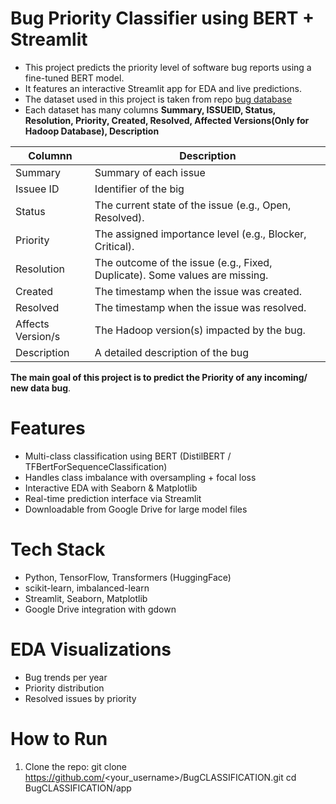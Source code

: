 # Bug Priority Classifier using BERT + Streamlit

- This project predicts the priority level of software bug reports using a fine-tuned BERT model.
- It features an interactive Streamlit app for EDA and live predictions.
-  The dataset used in this project is taken from repo  [bug database](https://github.com/av9ash/gitbugs)
- Each dataset has many columns **Summary, ISSUEID, Status, Resolution, Priority, Created, Resolved, Affected Versions(Only for Hadoop Database), Description**


| Columnn | Description |
|------------------|------------------|
| Summary     | Summary of each issue    |
| Issuee ID | Identifier of the big||
| Status |The current state of the issue (e.g., Open, Resolved).
| Priority    | The assigned importance level (e.g., Blocker, Critical).     |
| Resolution    | The outcome of the issue (e.g., Fixed, Duplicate). Some values are missing.     |
| Created     | The timestamp when the issue was created.   |
| Resolved   | The timestamp when the issue was resolved.     |
| Affects Version/s|  The Hadoop version(s) impacted by the bug.|
| Description | A detailed description of the bug|
**The main goal of this project is to predict the Priority of any incoming/ new data bug**. 

# Features
- Multi-class classification using BERT (DistilBERT / TFBertForSequenceClassification)
- Handles class imbalance with oversampling + focal loss
- Interactive EDA with Seaborn & Matplotlib
- Real-time prediction interface via Streamlit
- Downloadable from Google Drive for large model files

#  Tech Stack
- Python, TensorFlow, Transformers (HuggingFace)
- scikit-learn, imbalanced-learn
- Streamlit, Seaborn, Matplotlib
- Google Drive integration with gdown

#  EDA Visualizations
- Bug trends per year
- Priority distribution
- Resolved issues by priority

#  How to Run
1. Clone the repo:
git clone https://github.com/<your_username>/BugCLASSIFICATION.git
cd BugCLASSIFICATION/app
